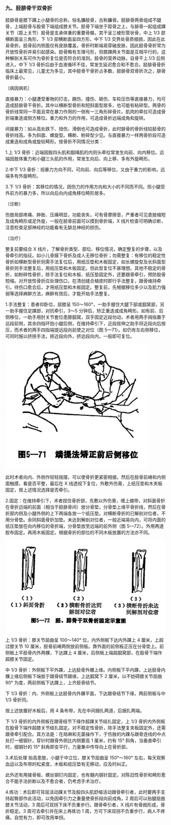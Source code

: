 ### 九、胫腓骨干双骨折

胫腓骨是膝下踝上小腿骨的总称，俗名膁胫骨，古称臁骨。胫腓骨两骨组成不腿骨，上端胫骨与股骨下端组成膝关节。胫骨下端坐于距骨之上，与腓骨一起组成踝关节（距上关节）胫骨是支承体重的重要骨骼，其干呈三棱形管状骨，中上 1/3 部横断面呈三角形，下 1/3 部横断面呈四方形，中下 1/3 交界处骨质细弱，因此在此易骨折。胫骨前内侧面仅有皮肤覆盖，骨折时断端易穿破皮肤，因此胫骨骨折常为开放性骨折并易引起感染。胫骨略有生理弓形，但膝踝两关节面是互相平行的，这种解剖关系可作为骨折复位是否符合的准则。胫骨的营养动脉，自骨干上.1/3 后侧进入，中下 1/3 骨折后由于血液循环不佳，常发生延迟愈合和不愈合。胫腓骨骨折临床上最常见，儿童尤为多见，其中胫骨干骨折占多数，胫腓骨双骨折次之，腓骨骨折最小。

〔病因病机〕

直接暴力：小腿遭受重物的打击，踢伤、撞伤、砸伤、车轮压伤等直接暴力，均可造成胫腓骨干骨折。其中以横断型骨折和短斜面型居多，也可能有粘碎型。两骨的骨折线常同一平面且常在暴力作用的一侧有一三角形碎骨片。肌肉的牵拉可造成骨折端重迭或侧方移位。重力和外力的作用，可造成骨折远端成角和旋转。

间接暴力：如从高处跌下、扭伤、滑倒也可造成骨折，此时腓骨的骨折线较胫骨的骨折线高。多为斜面、螺旋型。横断、粉碎型少见。与直接暴力一样两骨折段可造成重迭和成角或旋较畸形。按骨折不同情况分类：

1.上 1/3 骨折：近端因股四头肌和腘绳肌的内则头牵拉常发生向前、向内移位。远端因肢体重力和小腿三头肌的作用，常发生向后、向上移、多有外旋畸形。

2.中下 1/3 骨折：视暴力方向不同，可向前、向后等移位，又由于重力的影响，远端多有外旋畸形。

3.下 1/3 骨折：其移位的情况，因伤力的作用方向和大小的不同而不同。但小腿受外前方的暴力多，所以向后向内成角移位畸形居多。

〔诊断〕

伤肢局部疼痛、肿胀、压痛明显，功能丧失，可有骨摩擦音，严重者可见患肢缩短及成角畸形或足外旋，一般在胫骨前面可以摸到骨折端，X 线片检查可明确诊断，注意检查足部神经的功能看有无腓总神经的损伤。

〔治疗〕

整复前要结合 X 线片，了解骨折类型、部位、移位情况，确定整复的步骤，以及骨牵引的指征。如小儿骨膜下骨折及成人无移位骨折；勿需整复：有移位的稳定性骨折如横断型骨折则需手法复位后，用纸压垫和木板固定，如长螺旋型及长斜面型骨折则手法整复后，用纸压垫和木板固定。但此型复位不甚理想。其他不稳定的骨折，如粉碎性骨折，除手法复位和木板、纸压垫固定外，还要跟骨牵引，预防股骨短缩。对开放性骨折应处理伤口，在清创缝合植皮时即行手法整复，跟骨维持牵引。待伤口愈合后，才用纸压垫和木板固定。整复前，先根据移位多少以及肌力强弱等选择麻醉方法，麻醉有效后，才能开始手法整复。

1.手法整复：患者仰卧位，屈膝呈 150〜160°，一助手握住大腿下部或腘窝部，另一助手握住足踝部，对抗牵引，3〜5 分钟后，矫正重迭或成角畸形。如有前、后侧移位，一助手用肘关节套位患膝腘窝，双手固定近段勿动，术者用两手拇指置于远段前侧，其余四指环抱小腿后侧，在维持牵引下，近段拔伸之助手将近段向后按压，而术者的两手四指端提远段向前使之对位（图 5—71）。如仍有左右侧移位，可同时施以挤捺手法，捺近段向外，挤远段向内，一般即可复位。

<img src="./img/5-71.jpg" style="zoom:70%;" />

此时术者向内、外侧作轻轻摇摆，可以使骨折更紧密相接。然后在胫骨前嵴和内侧面触摸，看是否平整，最后在 X 线透视下复位，外敷外伤膏，上纸压垫和木夹板固定，按上述情况选择是否牵引。

2.固定：在维持牵引下，术者捏住骨折部，先敷以外伤膏，缠上绷带，对斜面骨折在骨折远端的前面（相当于胫腓骨间）放分骨垫，分骨垫上缘平骨折线，然后在骨折部内侧及小腿外侧的上下两端各放一个纸压垫。对横断骨折的已解剖对位者，不用分骨垫。余同斜面骨折加垫。未达到解剖对位者，一般近端易向内，可将内面的纸压垫放在向内移位的骨折端，分骨垫放至远端的前外侧（图 5—72）。外用两道胶布固定。再用木板固定。根据骨折的部位的不同木板放置的方法亦不同。

<img src="./img/5-72.jpg" style="zoom:70%;" />

上 1/3 骨折：膝关节屈曲呈 100〜140° 位，内外侧板下达内外踝上 4 厘米，上超过膝关节 10 厘米，胫骨前嵴两侧放前侧板。靠外面的前侧板正压在分骨垫上。前侧板上平胫骨内外两髁，下达踝上 4 厘米，后侧板上端超腘窝部，在股骨下端作超膝关节固定。

中 1/3 骨折：外侧板下平外踝，上达胫骨外髁上缘。内侧板下平内踝，上达胫骨内髁上缘后侧板下端抵于跟骨结节跟缘，上达腘窝下 2 厘米，以不妨碍膝关节屈曲 90° 为度，两前侧板下达踝上，上齐胫骨结节。

下 1/3 骨折：内、外侧板上达胫骨内外髁平面，下达跟骨结节下缘，两前侧板与中 1/3 骨折同。

按上述放置好木板后，用 4 条布带，先在中间捆扎两道，后捆扎两端。

下 1/3 骨折的内外侧板在跟骨结节下缘作超踝关节结扎固定，上 1/3 骨折内外侧板在股骨下端作超膝关节结扎固定。对不稳定性骨折，除手法整复夹板固定外，还需跟骨牵引配合。其方法是：在局麻和无菌操作下，于伤肢的内踝与跟骨连线的中点处打一细钢针，穿针时跟骨外侧比内侧要高 1 厘米，约有 15° 斜角，当垂直牵引时，细钢针的 15° 斜角即变平行，力量集中传导向上在骨折部。

3.术后处理 抬高患肢，小腿于中立位，膝关节屈曲呈 150°〜160° 左右，每天观察血运以及布带的松紧度，木板和纸压垫有无移动，应及时纠正。

此外还有用接骨板、螺丝钢钉内固定，也有髓内钢针固定。对陈旧性骨折和畸形愈合不能手法折断以及不愈合者，仍考虑手术治疗。

4.练功：术后即可背屈活动踝关节及股四头肌舒缩活动跟骨牵引者，此时要两手支持起臀部作此活动，以免因牵引力之重量使骨折段向前成角。2 周后可以抬腿屈曲膝关节活动，3 周后可双拐下床不负重步行。跟骨牵引者，X 线片有骨痂形成，骨折稳定。3 周可去牵引并在床上再练功 1 周，方可下床双拐不负重步行，病人不疼痛，自觉有力，即可改用单拐。
